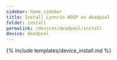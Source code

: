 ```yaml
---
sidebar: home_sidebar
title: Install Lynnrin-AOSP on deadpool
folder: install
permalink: /devices/deadpool/install
device: deadpool
---
```

{% include templates/device_install.md %}
